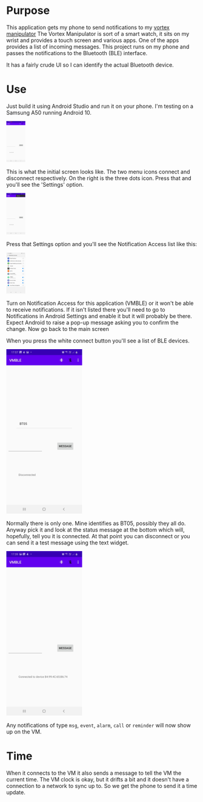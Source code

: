 # Purpose

This application gets my phone to send notifications to my [vortex manipulator](https://github.com/RogerParkinson/vortex-manipulator)
The Vortex Manipulator is sort of a smart watch, it sits on my wrist and provides a touch screen and various apps. One of the apps
provides a list of incoming messages. This project runs on my phone and passes the notifications to the Bluetooth (BLE) interface.

It has a fairly crude UI so I can identify the actual Bluetooth device.

# Use

Just build it using Android Studio and run it on your phone. I'm testing on a Samsung A50 running Android 10. 

<img src="images/VMBLE.jpg?resize=50%2C159" style="width: 50px;"/>

This is what the initial screen looks like. The two menu icons connect and disconnect respectively. On the right is the three dots icon. Press that and you'll see the 'Settings' option.

<img src="images/VMBLE-settings.jpg?resize=50%2C159" style="width: 50px;"/>

Press that Settings option and you'll see the Notification Access list like this: 

<img src="images/VMBLE-Notification-Access.jpg?resize=50%2C159" style="width: 50px;"/>

Turn on Notification Access for this application (VMBLE) or it won't be able to receive notifications. If it isn't listed there you'll need to go to Notifications in Android Settings and enable it but it will probably be there. Expect Android to raise a pop-up message asking you to confirm the change. Now go back to the main screen

When you press the white connect button you'll see a list of BLE devices.

<img src="images/VMBLE-Connect1.jpg?resize=200%2C159" style="width: 200px;"/>
    
Normally there is only one. Mine identifies as BT05, possibly they all do. Anyway pick it and look at the status message at the bottom which will, hopefully, tell you it is connected. At that point you can disconnect or you can send it a test message using the text widget.

<img src="images/VMBLE-Connect2.jpg?resize=200%2C159" style="width: 200px;"/>

Any notifications of type `msg`, `event`, `alarm`, `call` or `reminder` will now show up on the VM.

# Time

When it connects to the VM it also sends a message to tell the VM the current time. The VM clock is okay, but it drifts a bit and it doesn't have a connection to a network to sync up to. So we get the phone to send it a time update.
